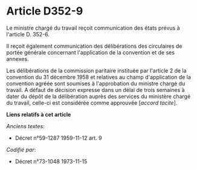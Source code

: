 # Article D352-9

Le ministre chargé du travail reçoit communication des états prévus à l'article D. 352-6.

Il reçoit également communication des délibérations des circulaires de portée générale concernant l'application de la
convention et de ses annexes.

Les délibérations de la commission paritaire instituée par l'article 2 de la convention du 31 décembre 1958 et relatives au
champ d'application de la convention agréée sont soumises à l'approbation du ministre chargé du travail. A défaut de décision
expresse dans un délai de trois semaines à dater du dépôt de la délibération auprès des services du ministère chargé du
travail, celle-ci est considérée comme approuvée [*accord tacite*].

**Liens relatifs à cet article**

_Anciens textes_:

  - Décret n°59-1287 1959-11-12 art. 9

_Codifié par_:

  - Décret n°73-1048 1973-11-15
